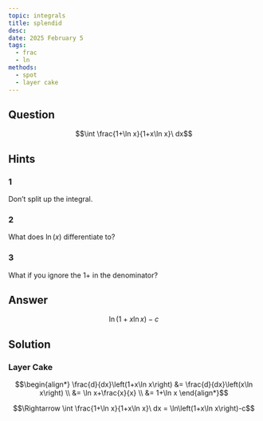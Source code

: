 ```yaml
---
topic: integrals
title: splendid
desc: 
date: 2025 February 5
tags:
  - frac
  - ln
methods:
  - spot
  - layer cake
---
```



## Question
```math
\int \frac{1+\ln x}{1+x\ln x}\ dx
```


## Hints

### 1
Don’t split up the integral.

### 2
What does $\ln(x)$ differentiate to?

### 3
What if you ignore the $1+$ in the denominator?


## Answer
```math
\ln\left(1+x\ln x\right)-c
```


## Solution

### Layer Cake
```math
\begin{align*}
  \frac{d}{dx}\left(1+x\ln x\right)
    &= \frac{d}{dx}\left(x\ln x\right)
  \\ &= \ln x+\frac{x}{x}
  \\ &= 1+\ln x
\end{align*}
```

```math
\Rightarrow \int \frac{1+\ln x}{1+x\ln x}\ dx
  = \ln\left(1+x\ln x\right)-c
```
